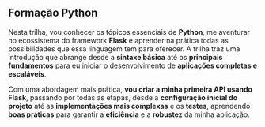 ## Formação Python

Nesta trilha, vou conhecer os tópicos essenciais de **Python**, me aventurar no ecossistema do framework **Flask** e aprender na prática todas as possibilidades que essa linguagem tem para oferecer. A trilha traz uma introdução que abrange desde a **sintaxe básica** até os **principais fundamentos** para eu iniciar o desenvolvimento de **aplicações completas e escaláveis**.

Com uma abordagem mais prática, **vou criar a minha primeira API usando Flask**, passando por todas as etapas, desde a **configuração inicial do projeto** até as **implementações mais complexas** e os **testes**, aprendendo **boas práticas** para garantir a **eficiência** e a **robustez** da minha aplicação.
